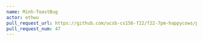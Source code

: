 ```yaml
---
name: Minh-ToastBug
actor: ethwu
pull_request_url: https://github.com/ucsb-cs156-f22/f22-7pm-happycows/pull/47
pull_request_num: 47
---
```


